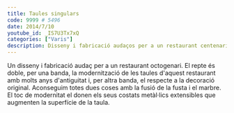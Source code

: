 ```yaml
---
title: Taules singulars
code: 9999 # 5496
date: 2014/7/10
youtube_id: _IS7U3Tx7xQ
categories: ["Varis"]
description: Disseny i fabricació audaços per a un restaurant centenari, combinant fusta, marbre i elements metàl·lics per a una modernització elegant i funcional de les taules originals.
---
```


Un disseny i fabricació audaç per a un restaurant octogenari. El repte és doble, per una banda, la modernització de les taules d'aquest restaurant amb molts anys d'antiguitat i, per altra banda, el respecte a la decoració original. Aconseguim totes dues coses amb la fusió de la fusta i el marbre. El toc de modernitat el donen els seus costats metàl·lics extensibles que augmenten la superfície de la taula.
